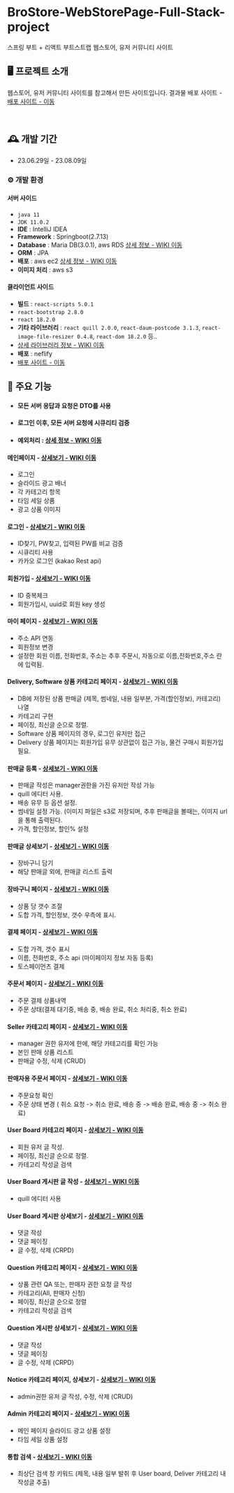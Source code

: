 # BroStore-WebStorePage-Full-Stack-project
스프링 부트 + 리액트 부트스트랩 웹스토어, 유저 커뮤니티 사이트

## 🖥️ 프로젝트 소개
웹스토어, 유저 커뮤니티 사이트를 참고해서 만든 사이트입니다.
결과물 배포 사이트 - <a href="https://web--bro-store.netlify.app/" > 배포 사이트 - 이동</a>

<br>


## 🕰️ 개발 기간
* 23.06.29일 - 23.08.09일

### ⚙️ 개발 환경

#### 서버 사이드
- `java 11`
- `JDK 11.0.2`
- **IDE** : IntelliJ IDEA
- **Framework** : Springboot(2.7.13)
- **Database** : Maria DB(3.0.1), aws RDS  <a href="https://github.com/gamjagogi/BroStore/wiki/%EB%8D%B0%EC%9D%B4%ED%84%B0%EB%B2%A0%EC%9D%B4%EC%8A%A4(RDS),-%EC%9D%B4%EB%AF%B8%EC%A7%80-%EC%B2%98%EB%A6%AC(S3)" >상세 정보 - WIKI 이동</a>
- **ORM** : JPA
- **배포** : aws ec2  <a href="https://github.com/gamjagogi/BroStore/wiki/%EB%B0%B0%ED%8F%AC-%EA%B3%BC%EC%A0%95(Deployment)" >상세 정보 - WIKI 이동</a>
- **이미지 처리** : aws s3


#### 클라이언트 사이드
- **빌드** : `react-scripts 5.0.1`
- `react-bootstrap 2.8.0`
- `react 18.2.0`
- **기타 라이브러리** : `react quill 2.0.0`, `react-daum-postcode 3.1.3`, `react-image-file-resizer 0.4.8`, `react-dom 18.2.0` 등..
- <a href="https://github.com/gamjagogi/BroStore/wiki/%EB%A6%AC%EC%95%A1%ED%8A%B8-%EB%9D%BC%EC%9D%B4%EB%B8%8C%EB%9F%AC%EB%A6%AC(Package.json)" >상세 라이브러리 정보 - WIKI 이동</a>
- **배포** : neflify
- <a href="https://web--bro-store.netlify.app/" > 배포 사이트 - 이동</a>

## 📌 주요 기능

- #### 모든 서버 응답과 요청은 DTO를 사용
- #### 로그인 이후, 모든 서버 요청에 시큐리티 검증
- #### 예외처리 : <a href="https://github.com/gamjagogi/BroStore/wiki/%EB%A1%9C%EA%B7%B8(Log)%EC%99%80-%EC%98%88%EC%99%B8-%EC%B2%98%EB%A6%AC-(Server-Exception)" >상세 정보 - WIKI 이동</a>  

#### 메인페이지  - <a href="" >상세보기 - WIKI 이동</a>
- 로그인
- 슬라이드 광고 배너
- 각 카테고리 항목
- 타임 세일 상품
- 광고 상품 이미지


#### 로그인 - <a href="https://github.com/gamjagogi/hjStore/wiki/%EC%A3%BC%EC%9A%94-%EA%B8%B0%EB%8A%A5-%EC%86%8C%EA%B0%9C(Login,Join)" >상세보기 - WIKI 이동</a>
- ID찾기, PW찾고, 입력된 PW를 비교 검증
- 시큐리티 사용
- 카카오 로그인 (kakao Rest api)


#### 회원가입 - <a href="https://github.com/gamjagogi/hjStore/wiki/%EC%A3%BC%EC%9A%94-%EA%B8%B0%EB%8A%A5-%EC%86%8C%EA%B0%9C(Login,Join)" >상세보기 - WIKI 이동</a>
- ID 중복체크
- 회원가입시, uuid로 회원 key 생성


#### 마이 페이지 - <a href="https://github.com/gamjagogi/hjStore/wiki/%EC%A3%BC%EC%9A%94-%EA%B8%B0%EB%8A%A5-%EC%86%8C%EA%B0%9C(MyPage)" >상세보기 - WIKI 이동</a>
- 주소 API 연동
- 회원정보 변경
- 설정한 회원 이름, 전화번호, 주소는 추후 주문시, 자동으로 이름,전화번호,주소 란에 입력됨.

#### Delivery, Software 상품 카테고리 페이지 - <a href="https://github.com/gamjagogi/hjStore/wiki/%EC%A3%BC%EC%9A%94-%EA%B8%B0%EB%8A%A5-%EC%86%8C%EA%B0%9C(Delivery-,-Software-Product)" >상세보기 - WIKI 이동</a>
- DB에 저장된 상품 판매글 (제목, 썸네일, 내용 일부분, 가격(할인정보), 카테고리) 나열
- 카테고리 구현
- 페이징, 최신글 순으로 정렬.
- Software 상품 페이지의 경우, 로그인 유저만 접근
- Delivery 상품 페이지는 회원가입 유무 상관없이 접근 가능, 물건 구매시 회원가입 필요.


#### 판매글 등록 - <a href="https://github.com/gamjagogi/hjStore/wiki/%EC%A3%BC%EC%9A%94-%EA%B8%B0%EB%8A%A5-%EC%86%8C%EA%B0%9C(Posting)" >상세보기 - WIKI 이동</a>
- 판매글 작성은 manager권한을 가진 유저만 작성 가능
- quill 에디터 사용.
- 배송 유무 등 옵션 설정.
- 썸네일 설정 가능. (이미지 파일은 s3로 저장되며, 추후 판매글을 볼때는, 이미지 url을 통해 출력된다.
- 가격, 할인정보, 할인% 설정


#### 판매글 상세보기 - <a href="https://github.com/gamjagogi/hjStore/wiki/%EC%A3%BC%EC%9A%94-%EA%B8%B0%EB%8A%A5-%EC%86%8C%EA%B0%9C(Detail)" >상세보기 - WIKI 이동</a>
- 장바구니 담기
- 해당 판매글 외에, 판매글 리스트 출력


#### 장바구니 페이지 - <a href="https://github.com/gamjagogi/hjStore/wiki/%EC%A3%BC%EC%9A%94-%EA%B8%B0%EB%8A%A5-%EC%86%8C%EA%B0%9C(Cart)" >상세보기 - WIKI 이동</a>
- 상품 당 갯수 조절
- 도합 가격, 할인정보, 갯수 우측에 표시.

#### 결제 페이지 - <a href="https://github.com/gamjagogi/hjStore/wiki/%EC%A3%BC%EC%9A%94-%EA%B8%B0%EB%8A%A5-%EC%86%8C%EA%B0%9C(Payments)" >상세보기 - WIKI 이동</a>
- 도합 가격, 갯수 표시
- 이름, 전화번호, 주소 api (마이페이지 정보 자동 등록)
- 토스페이먼츠 결제


#### 주문서 페이지 - <a href="https://github.com/gamjagogi/hjStore/wiki/%EC%A3%BC%EC%9A%94-%EA%B8%B0%EB%8A%A5-%EC%86%8C%EA%B0%9C(OrderSheet)" >상세보기 - WIKI 이동</a>
- 주문 결제 상품내역
- 주문 상태(결제 대기중, 배송 중, 배송 완료, 취소 처리중, 취소 완료)


#### Seller 카테고리 페이지 - <a href="https://github.com/gamjagogi/hjStore/wiki/%EC%A3%BC%EC%9A%94-%EA%B8%B0%EB%8A%A5-%EC%86%8C%EA%B0%9C(SellerPage)" >상세보기 - WIKI 이동</a>
- manager 권한 유저에 한에, 해당 카테고리를 확인 가능
- 본인 판매 상품 리스트
- 판매글 수정, 삭제 (CRUD)


#### 판매자용 주문서 페이지 - <a href="https://github.com/gamjagogi/hjStore/wiki/%EC%A3%BC%EC%9A%94-%EA%B8%B0%EB%8A%A5-%EC%86%8C%EA%B0%9C(OrderSheet)" >상세보기 - WIKI 이동</a>
- 주문요청 확인
- 주문 상태 변경 ( 취소 요청 -> 취소 완료, 배송 중 -> 배송 완료, 배송 중 -> 취소 완료)


#### User Board 카테고리 페이지 - <a href="https://github.com/gamjagogi/hjStore/wiki/%EC%A3%BC%EC%9A%94-%EA%B8%B0%EB%8A%A5-%EC%86%8C%EA%B0%9C(User-Board)" >상세보기 - WIKI 이동</a>
- 회원 유저 글 작성.
- 페이징, 최신글 순으로 정렬.
- 카테고리 작성글 검색


#### User Board 게시판 글 작성 - <a href="https://github.com/gamjagogi/hjStore/wiki/%EC%A3%BC%EC%9A%94-%EA%B8%B0%EB%8A%A5-%EC%86%8C%EA%B0%9C(User-Board)" >상세보기 - WIKI 이동</a>
- quill 에디터 사용

  
#### User Board 게시판 상세보기 - <a href="https://github.com/gamjagogi/hjStore/wiki/%EC%A3%BC%EC%9A%94-%EA%B8%B0%EB%8A%A5-%EC%86%8C%EA%B0%9C(User-Board)" >상세보기 - WIKI 이동</a>
- 댓글 작성
- 댓글 페이징
- 글 수정, 삭제 (CRPD)


#### Question 카테고리 페이지 - <a href="https://github.com/gamjagogi/hjStore/wiki/%EC%A3%BC%EC%9A%94-%EA%B8%B0%EB%8A%A5-%EC%86%8C%EA%B0%9C(Question)" >상세보기 - WIKI 이동</a>
- 상품 관련 QA 또는, 판매자 권한 요청 글 작성
- 카테고리(All, 판매자 신청)
- 페이징, 최신글 순으로 정렬
- 카테고리 작성글 검색


#### Question 게시판 상세보기 - <a href="https://github.com/gamjagogi/hjStore/wiki/%EC%A3%BC%EC%9A%94-%EA%B8%B0%EB%8A%A5-%EC%86%8C%EA%B0%9C(Question)" >상세보기 - WIKI 이동</a>
- 댓글 작성
- 댓글 페이징
- 글 수정, 삭제 (CRPD) 


#### Notice 카테고리 페이지, 상세보기 - <a href="" >상세보기 - WIKI 이동</a>
- admin권한 유저 글 작성, 수정, 삭제 (CRUD)


#### Admin 카테고리 페이지  - <a href="https://github.com/gamjagogi/hjStore/wiki/%EC%A3%BC%EC%9A%94-%EA%B8%B0%EB%8A%A5-%EC%86%8C%EA%B0%9C(Admin-Page)" >상세보기 - WIKI 이동</a>
- 메인 페이지 슬라이드 광고 상품 설정
- 타임 세일 상품 설정


#### 통합 검색  - <a href="https://github.com/gamjagogi/hjStore/wiki/%EC%A3%BC%EC%9A%94-%EA%B8%B0%EB%8A%A5-%EC%86%8C%EA%B0%9C(Search)" >상세보기 - WIKI 이동</a>
- 최상단 검색 창 키워드 (제목, 내용 일부 발취 후 User board, Deliver 카테고리 내 작성글 추출)
